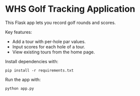 # WHS Golf Tracking Application

This Flask app lets you record golf rounds and scores.

Key features:
- Add a tour with per-hole par values.
- Input scores for each hole of a tour.
- View existing tours from the home page.

Install dependencies with:
```
pip install -r requirements.txt
```

Run the app with:
```
python app.py
```
